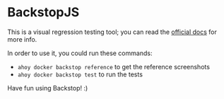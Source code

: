 # BackstopJS

This is a visual regression testing tool; you can read the [official docs](https://garris.github.io/BackstopJS/) for more info.

In order to use it, you could run these commands:

- `ahoy docker backstop reference` to get the reference screenshots
- `ahoy docker backstop test` to run the tests

Have fun using Backstop! :)
